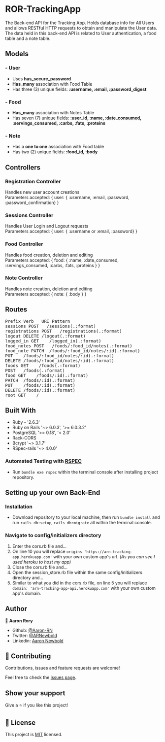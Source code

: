 # ROR-TrackingApp
The Back-end API for the Tracking App. Holds database info for All Users and allows RESTful HTTP requests to obtain and manipulate the User data.
The data held in this back-end API is related to User authentication, a food table and a note table.

## Models
### - User
- Uses **has_secure_password**
- **Has_many** association with Food Table
- Has three (3) unique fields: **:username, :email, :password_digest**

### - Food
- **Has_many** association with Notes Table
- Has seven (7) unique fields: **:user_id, :name, :date_consumed, :servings_consumed, :carbs, :fats, :proteins**

### - Note
- Has a **one to one** association with Food table
- Has two (2) unique fields: **:food_id, :body**

## Controllers
### Registration Controller
Handles new user account creations  
Parameters accepted: { user: { :username, :email, :password, :password_confirmation} }

### Sessions Controller
Handles User Login and Logout requests  
Parameters accepted: { user: { :username or :email, :password} }

### Food Controller
Handles food creation, deletion and editing  
Parameters accepted: { food: { :name, :date_consumed, :servings_consumed, :carbs, :fats, :proteins } }

### Note Controller
Handles note creation, deletion and editing  
Parameters accepted: { note: { :body } }

## Routes
<pre>
Prefix Verb   URI Pattern                                                                       Controller#Action
sessions POST   /sessions(.:format)                                                             sessions#create
registrations POST   /registrations(.:format)                                                   registrations#create
logout DELETE /logout(.:format)                                                                 sessions#logout
logged_in GET    /logged_in(.:format)                                                           sessions#logged_in
food_notes POST   /foods/:food_id/notes(.:format)                                               notes#create
food_note PATCH  /foods/:food_id/notes/:id(.:format)                                            notes#update
PUT    /foods/:food_id/notes/:id(.:format)                                                      notes#update
DELETE /foods/:food_id/notes/:id(.:format)                                                      notes#destroy
foods GET    /foods(.:format)                                                                   foods#index
POST   /foods(.:format)                                                                         foods#create
food GET    /foods/:id(.:format)                                                                foods#show
PATCH  /foods/:id(.:format)                                                                     foods#update
PUT    /foods/:id(.:format)                                                                     foods#update
DELETE /foods/:id(.:format)                                                                     foods#destroy
root GET    /                                                                                   static#index
</pre>

## Built With

- Ruby - '2.6.3'
- Ruby on Rails '~> 6.0.3', '>= 6.0.3.2'
- PostgreSQL '>= 0.18', '< 2.0'
- Rack-CORS
- Bcrypt '~> 3.1.7'
- RSpec-rails '~> 4.0.0'

### Automated Testing with [RSPEC](https://github.com/rspec/rspec-rails)

* Run `bundle exe rspec` within the terminal console after installing project repository.

## Setting up your own Back-End

### Installation

* Download repository to your local machine, then run `bundle install` and run `rails db:setup`, `rails db:migrate` all within the terminal console.

### Navigate to config/initializers directory

1. Enter the cors.rb file and...
2. On line 10 you will replace ```origins 'https://arn-tracking-app.herokuapp.com'``` with your own custom app's url. *(As you can see I used heroku to host my app)*
3. Close the cors.rb file and...
4. Open the session_store.rb file within the same config/initializers directory and...
5. Similar to what you did in the cors.rb file, on line 5 you will replace ```domain: 'arn-tracking-app-api.herokuapp.com'``` with your own custom app's domain.

## Author

👤 **Aaron Rory**

- Github: [@Aaron-RN](https://github.com/Aaron-RN)
- Twitter: [@ARNewbold](https://twitter.com/ARNewbold)
- Linkedin: [Aaron Newbold](https://www.linkedin.com/in/aaron-newbold-1b9233187/)

## 🤝 Contributing

Contributions, issues and feature requests are welcome!

Feel free to check the [issues page](issues/).

## Show your support

Give a ⭐️ if you like this project!

## 📝 License

This project is [MIT](lic.url) licensed.
